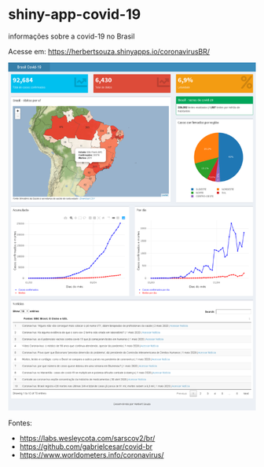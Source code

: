 # shiny-app-covid-19

 informações sobre a covid-19 no Brasil

 Acesse em: https://herbertsouza.shinyapps.io/coronavirusBR/
 

<img src="https://github.com/herbertizidro/coronavirus_shiny_app/blob/master/Brasil Covid19 02.05.20.png">


Fontes:

 - https://labs.wesleycota.com/sarscov2/br/
 - https://github.com/gabrielcesar/covid-br
 - https://www.worldometers.info/coronavirus/
